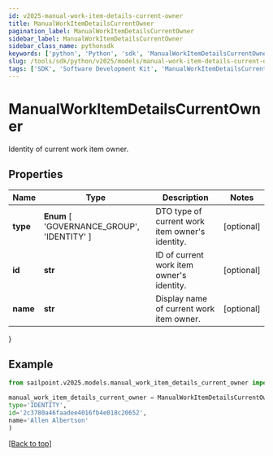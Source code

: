 ```yaml
---
id: v2025-manual-work-item-details-current-owner
title: ManualWorkItemDetailsCurrentOwner
pagination_label: ManualWorkItemDetailsCurrentOwner
sidebar_label: ManualWorkItemDetailsCurrentOwner
sidebar_class_name: pythonsdk
keywords: ['python', 'Python', 'sdk', 'ManualWorkItemDetailsCurrentOwner', 'V2025ManualWorkItemDetailsCurrentOwner'] 
slug: /tools/sdk/python/v2025/models/manual-work-item-details-current-owner
tags: ['SDK', 'Software Development Kit', 'ManualWorkItemDetailsCurrentOwner', 'V2025ManualWorkItemDetailsCurrentOwner']
---
```


# ManualWorkItemDetailsCurrentOwner

Identity of current work item owner.

## Properties

Name | Type | Description | Notes
------------ | ------------- | ------------- | -------------
**type** |  **Enum** [  'GOVERNANCE_GROUP',    'IDENTITY' ] | DTO type of current work item owner's identity. | [optional] 
**id** | **str** | ID of current work item owner's identity. | [optional] 
**name** | **str** | Display name of current work item owner. | [optional] 
}

## Example

```python
from sailpoint.v2025.models.manual_work_item_details_current_owner import ManualWorkItemDetailsCurrentOwner

manual_work_item_details_current_owner = ManualWorkItemDetailsCurrentOwner(
type='IDENTITY',
id='2c3780a46faadee4016fb4e018c20652',
name='Allen Albertson'
)

```
[[Back to top]](#) 

